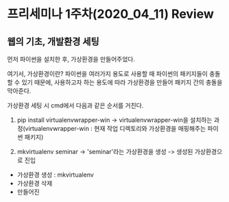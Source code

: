 <h1>프리세미나 1주차(2020_04_11) Review</h1>

<h2>웹의 기초, 개발환경 세팅</h2>
먼저 파이썬을 설치한 후, 가상환경을 만들어주었다.

여기서, 가상환경이란?
파이썬을 여러가지 용도로 사용할 때 파이썬의 패키지들이 충돌할 수 있기 때문에, 
사용하고자 하는 용도에 따라 가상환경을 만들어 패키지 간의 충돌을 막아준다.

가상환경 세팅 시 cmd에서 다음과 같은 순서를 거친다.

1. pip install virtualenvwrapper-win
-> virtualenvwrapper-win을 설치하는 과정(virtualenvwrapper-win : 현재 작업 디렉토리와 가상환경을 매핑해주는 파이썬 패키지)

2. mkvirtualenv seminar
-> 'seminar'라는 가상환경을 생성
-> 생성된 가상환경으로 진입

<ul>
  <li>가상환경 생성 : mkvirtualenv </li>
  <li>가상환경 삭제</li>
  <li>만들어진</li>
</ul>
